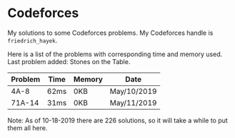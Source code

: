 # Codeforces
My solutions to some Codeforces problems. My Codeforces handle is `friedrich_hayek`.

Here is a list of the problems with corresponding time and memory used. Last problem added: Stones on the Table.

|Problem|Time|Memory|Date|
| -- | -- | -- | -- |
| 4A-8 | 62ms | 0KB | May/10/2019 |
|71A-14|31ms|0KB|May/11/2019|

Note: As of 10-18-2019 there are 226 solutions, so it will take a while to put them all here.
